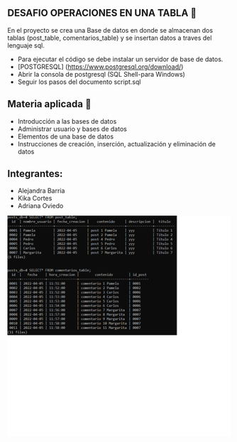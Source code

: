 ## DESAFIO OPERACIONES EN UNA TABLA :newspaper:
En el proyecto se crea una Base de datos en donde se almacenan dos tablas (post_table, comentarios_table) y se insertan datos a traves del lenguaje sql.
- Para ejecutar el código se debe instalar un servidor de base de datos.
- [POSTGRESQL] (https://www.postgresql.org/download/)
- Abrir la consola de postgresql (SQL Shell-para Windows)
- Seguir los pasos del documento script.sql
## Materia aplicada :page_with_curl:
- Introducción a las bases de datos
- Administrar usuario y bases de datos
- Elementos de una base de datos
- Instrucciones de creación, inserción, actualización y eliminación de datos
## Integrantes:
- Alejandra Barria
- Kika Cortes
- Adriana Oviedo

![](https://github.com/aleyire/operaciones-en-una-tabla/blob/main/img/preview.png)
